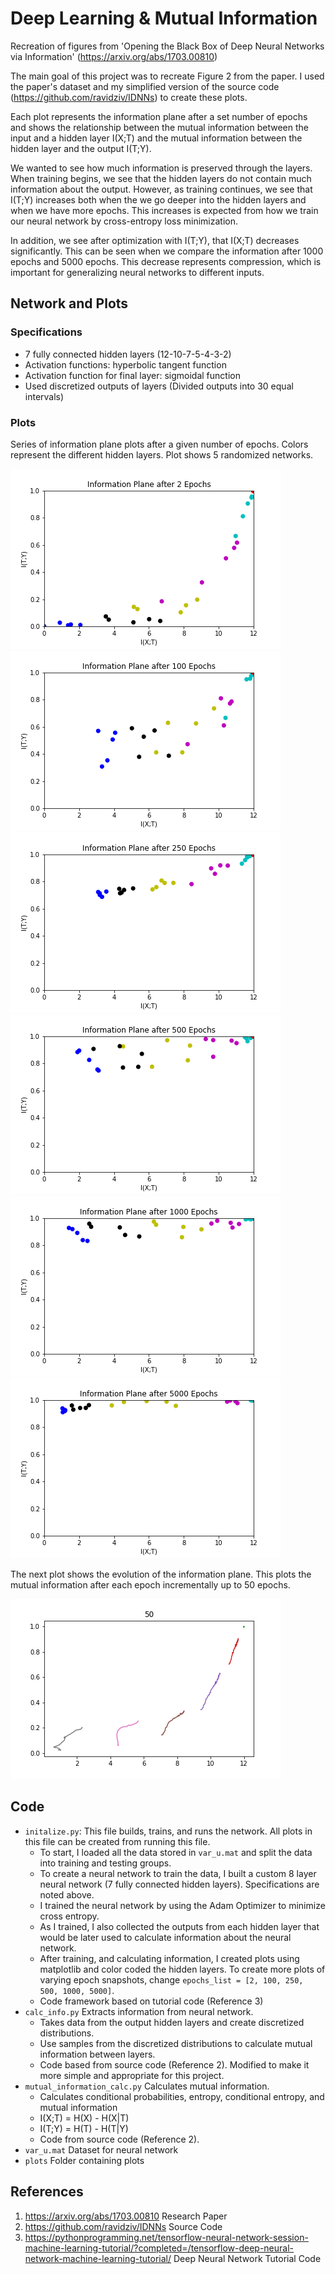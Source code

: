 # Deep Learning & Mutual Information
Recreation of figures from 'Opening the Black Box of Deep Neural Networks via Information' (https://arxiv.org/abs/1703.00810)

The main goal of this project was to recreate Figure 2 from the paper. I used the paper's dataset and my simplified version of the source code (https://github.com/ravidziv/IDNNs) to create these plots.

Each plot represents the information plane after a set number of epochs and shows the relationship between the mutual information between the input and a hidden layer I(X;T) and the mutual information between the hidden layer and the output I(T;Y).

We wanted to see how much information is preserved through the layers. When training begins, we see that the hidden layers do not contain much information about the output. However, as training continues, we see that I(T;Y) increases both when the we go deeper into the hidden layers and when we have more epochs. This increases is expected from how we train our neural network by cross-entropy loss minimization.

In addition, we see after optimization with I(T;Y), that I(X;T) decreases significantly. This can be seen when we compare the information after 1000 epochs and 5000 epochs. This decrease represents compression, which is important for generalizing neural networks to different inputs.

## Network and Plots
### Specifications
- 7 fully connected hidden layers (12-10-7-5-4-3-2)
- Activation functions: hyperbolic tangent function
- Activation function for final layer: sigmoidal function
- Used discretized outputs of layers (Divided outputs into 30 equal intervals)

### Plots
Series of information plane plots after a given number of epochs.  Colors represent the different hidden layers. Plot shows 5 randomized networks.

![](plots/final/snapshot2.png)
![](plots/final/snapshot100.png)
![](plots/final/snapshot250.png)
![](plots/final/snapshot500.png)
![](plots/final/snapshot1000.png)
![](plots/final/snapshot5000.png)

The next plot shows the evolution of the information plane. This plots the mutual information after each epoch incrementally up to 50 epochs.

![](plots/final/Mutual_information50.png)

## Code
- `initalize.py`: This file builds, trains, and runs the network. All plots in this file can be created from running this file.
  - To start, I loaded all the data stored in `var_u.mat` and split the data into training and testing groups.
  - To create a neural network to train the data, I built a custom 8 layer neural network (7 fully connected hidden layers). Specifications are noted above.
  - I trained the neural network by using the Adam Optimizer to minimize cross entropy.
  - As I trained, I also collected the outputs from each hidden layer that would be later used to calculate information about the neural network.
  - After training, and calculating information, I created plots using matplotlib and color coded the hidden layers. To create more plots of varying epoch snapshots, change `epochs_list = [2, 100, 250, 500, 1000, 5000]`.
  - Code framework based on tutorial code (Reference 3)
- `calc_info.py` Extracts information from neural network.
  - Takes data from the output hidden layers and create discretized distributions.
  - Use samples from the discretized distributions to calculate mutual information between layers.
  - Code based from source code (Reference 2). Modified to make it more simple and appropriate for this project.
- `mutual_information_calc.py` Calculates mutual information.
  - Calculates conditional probabilities, entropy, conditional entropy, and mutual information
  - I(X;T) = H(X) - H(X|T)
  - I(T;Y) = H(T) - H(T|Y)
  - Code from source code (Reference 2).
- `var_u.mat` Dataset for neural network
- `plots` Folder containing plots

## References
1. https://arxiv.org/abs/1703.00810 Research Paper
2. https://github.com/ravidziv/IDNNs Source Code
3. https://pythonprogramming.net/tensorflow-neural-network-session-machine-learning-tutorial/?completed=/tensorflow-deep-neural-network-machine-learning-tutorial/ Deep Neural Network Tutorial Code
